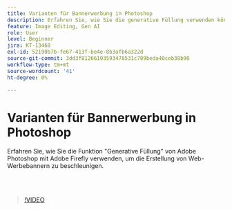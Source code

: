 ```yaml
---
title: Varianten für Bannerwerbung in Photoshop
description: Erfahren Sie, wie Sie die generative Füllung verwenden können, um die Erstellung von Web-Werbebannern zu beschleunigen
feature: Image Editing, Gen AI
role: User
level: Beginner
jira: KT-13468
exl-id: 52190b7b-fe67-413f-be4e-8b3afb6a322d
source-git-commit: 3dd3f81266103593478531c789beda40ceb38b90
workflow-type: tm+mt
source-wordcount: '41'
ht-degree: 0%

---
```


# Varianten für Bannerwerbung in Photoshop

Erfahren Sie, wie Sie die Funktion &quot;Generative Füllung&quot; von Adobe Photoshop mit Adobe Firefly verwenden, um die Erstellung von Web-Werbebannern zu beschleunigen.

<br> 

>[!VIDEO](https://video.tv.adobe.com/v/3420791?quality=12&learn=on&hidetitle=true)
